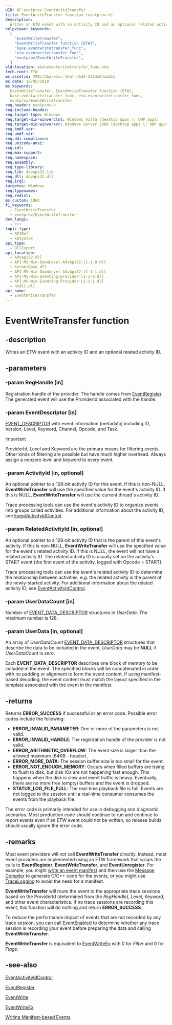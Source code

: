 ```yaml
---
UID: NF:evntprov.EventWriteTransfer
title: EventWriteTransfer function (evntprov.h)
description:
  Writes an ETW event with an activity ID and an optional related activity ID.
helpviewer_keywords:
  [
    "EventWriteTransfer",
    "EventWriteTransfer function [ETW]",
    "base.eventwritetransfer_func",
    "etw.eventwritetransfer_func",
    "evntprov/EventWriteTransfer",
  ]
old-location: etw\eventwritetransfer_func.htm
tech.root: ETW
ms.assetid: 798cf3ba-e1cc-4eaf-a1d2-2313a64aab1a
ms.date: 12/05/2018
ms.keywords:
  EventWriteTransfer, EventWriteTransfer function [ETW],
  base.eventwritetransfer_func, etw.eventwritetransfer_func,
  evntprov/EventWriteTransfer
req.header: evntprov.h
req.include-header:
req.target-type: Windows
req.target-min-winverclnt: Windows Vista [desktop apps \| UWP apps]
req.target-min-winversvr: Windows Server 2008 [desktop apps \| UWP apps]
req.kmdf-ver:
req.umdf-ver:
req.ddi-compliance:
req.unicode-ansi:
req.idl:
req.max-support:
req.namespace:
req.assembly:
req.type-library:
req.lib: Advapi32.lib
req.dll: Advapi32.dll
req.irql:
targetos: Windows
req.typenames:
req.redist:
ms.custom: 19H1
f1_keywords:
  - EventWriteTransfer
  - evntprov/EventWriteTransfer
dev_langs:
  - c++
topic_type:
  - APIRef
  - kbSyntax
api_type:
  - DllExport
api_location:
  - Advapi32.dll
  - API-MS-Win-DownLevel-AdvApi32-l1-1-0.dll
  - KernelBase.dll
  - API-MS-Win-DownLevel-AdvApi32-l1-1-1.dll
  - API-MS-Win-eventing-provider-l1-1-0.dll
  - API-MS-Win-Eventing-Provider-L1-1-1.dll
  - ntdll.dll
api_name:
  - EventWriteTransfer
---
```


# EventWriteTransfer function

## -description

Writes an ETW event with an activity ID and an optional related activity ID.

## -parameters

### -param RegHandle [in]

Registration handle of the provider. The handle comes from
[EventRegister](/windows/desktop/api/evntprov/nf-evntprov-eventregister). The
generated event will use the ProviderId associated with the handle.

### -param EventDescriptor [in]

[EVENT_DESCRIPTOR](/windows/desktop/api/evntprov/ns-evntprov-event_descriptor)
with event information (metadata) including ID, Version, Level, Keyword,
Channel, Opcode, and Task.

> [!Important]
> ProviderId, Level and Keyword are the primary means for
> filtering events. Other kinds of filtering are possible but have much higher
> overhead. Always assign a nonzero level and keyword to every event.

### -param ActivityId [in, optional]

An optional pointer to a 128-bit activity ID for this event. If this is
non-NULL, **EventWriteTransfer** will use the specified value for the event's
activity ID. If this is NULL, **EventWriteTransfer** will use the current
thread's activity ID.

Trace processing tools can use the event's activity ID to organize events into
groups called activities. For additional information about the activity ID, see
[EventActivityIdControl](/windows/desktop/api/evntprov/nf-evntprov-eventactivityidcontrol).

### -param RelatedActivityId [in, optional]

An optional pointer to a 128-bit activity ID that is the parent of this event's
activity. If this is non-NULL, **EventWriteTransfer** will use the specified
value for the event's related activity ID. If this is NULL, the event will not
have a related activity ID. The related activity ID is usually set on the
activity's START event (the first event of the activity, logged with Opcode =
START).

Trace processing tools can use the event's related activity ID to determine the
relationship between activities, e.g. the related activity is the parent of the
newly-started activity. For additional information about the related activity
ID, see
[EventActivityIdControl](/windows/desktop/api/evntprov/nf-evntprov-eventactivityidcontrol).

### -param UserDataCount [in]

Number of
[EVENT_DATA_DESCRIPTOR](/windows/desktop/api/evntprov/ns-evntprov-event_data_descriptor)
structures in _UserData_. The maximum number is 128.

### -param UserData [in, optional]

An array of _UserDataCount_
[EVENT_DATA_DESCRIPTOR](/windows/desktop/api/evntprov/ns-evntprov-event_data_descriptor)
structures that describe the data to be included in the event. _UserData_ may be
**NULL** if _UserDataCount_ is zero.

Each **EVENT_DATA_DESCRIPTOR** describes one block of memory to be included in
the event. The specified blocks will be concatenated in order with no padding or
alignment to form the event content. If using manifest-based decoding, the event
content must match the layout specified in the template associated with the
event in the manifest.

## -returns

Returns **ERROR_SUCCESS** if successful or an error code. Possible error codes
include the following:

- **ERROR_INVALID_PARAMETER**: One or more of the parameters is not valid.
- **ERROR_INVALID_HANDLE**: The registration handle of the provider is not
  valid.
- **ERROR_ARITHMETIC_OVERFLOW**: The event size is larger than the allowed
  maximum (64KB - header).
- **ERROR_MORE_DATA**: The session buffer size is too small for the event.
- **ERROR_NOT_ENOUGH_MEMORY**: Occurs when filled buffers are trying to flush to
  disk, but disk IOs are not happening fast enough. This happens when the disk
  is slow and event traffic is heavy. Eventually, there are no more free (empty)
  buffers and the event is dropped.
- **STATUS_LOG_FILE_FULL**: The real-time playback file is full. Events are not
  logged to the session until a real-time consumer consumes the events from the
  playback file.

The error code is primarily intended for use in debugging and diagnostic
scenarios. Most production code should continue to run and continue to report
events even if an ETW event could not be written, so release builds should
usually ignore the error code.

## -remarks

Most event providers will not call **EventWriteTransfer** directly. Instead,
most event providers are implemented using an ETW framework that wraps the calls
to **EventRegister**, **EventWriteTransfer**, and **EventUnregister**. For
example, you might
[write an event manifest](/windows/win32/etw/writing-manifest-based-events) and
then use the [Message Compiler](/windows/win32/wes/message-compiler--mc-exe-) to
generate C/C++ code for the events, or you might use
[TraceLogging](/windows/win32/tracelogging/trace-logging-portal) to avoid the
need for a manifest.

**EventWriteTransfer** will route the event to the appropriate trace sessions
based on the ProviderId (determined from the _RegHandle_), Level, Keyword, and
other event characteristics. If no trace sessions are recording this event, this
function will do nothing and return **ERROR_SUCCESS**.

To reduce the performance impact of events that are not recorded by any trace
session, you can call
[EventEnabled](/windows/win32/api/evntprov/nf-evntprov-eventenabled) to
determine whether any trace session is recording your event before preparing the
data and calling **EventWriteTransfer**.

**EventWriteTransfer** is equivalent to
[EventWriteEx](/windows/win32/api/evntprov/nf-evntprov-eventwriteex) with 0 for
_Filter_ and 0 for _Flags_.

## -see-also

[EventActivityIdControl](/windows/desktop/api/evntprov/nf-evntprov-eventactivityidcontrol)

[EventRegister](/windows/desktop/api/evntprov/nf-evntprov-eventregister)

[EventWrite](/windows/desktop/api/evntprov/nf-evntprov-eventwrite)

[EventWriteEx](/windows/win32/api/evntprov/nf-evntprov-eventwriteex)

[Writing Manifest-based Events](/windows/desktop/ETW/writing-manifest-based-events).
